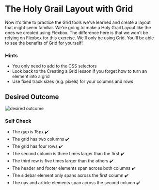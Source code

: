 # The Holy Grail Layout with Grid

Now it's time to practice the Grid tools we've learned and create a layout that might seem familiar. We're going to make a Holy Grail Layout like the ones we created using Flexbox. The difference here is that we won't be relying on Flexbox for this exercise. We'll only be using Grid. You'll be able to see the benefits of Grid for yourself!

### Hints

- You only need to add to the CSS selectors
- Look back to the Creating a Grid lesson if you forget how to turn an element into a grid
- Use fixed track sizes (e.g. pixels) for your columns and rows

## Desired Outcome

![desired outcome](./desired-outcome.png)

### Self Check

- The gap is 15px ✔️
- The grid has two columns ✔️
- The grid has four rows ✔️
- The second column is three times larger than the first ✔️
- The third row is five times larger than the others ✔️ 
- The header and footer elements span across both columns ✔️
- The sidebar element only spans across the first column ✔️
- The nav and article elements span across the second column ✔️
